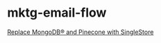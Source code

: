 # mktg-email-flow

[Replace MongoDB® and Pinecone with SingleStore](https://medium.com/@VeryFatBoy/replace-mongodb-and-pinecone-with-singlestore-8dd9f4bb3d64)
